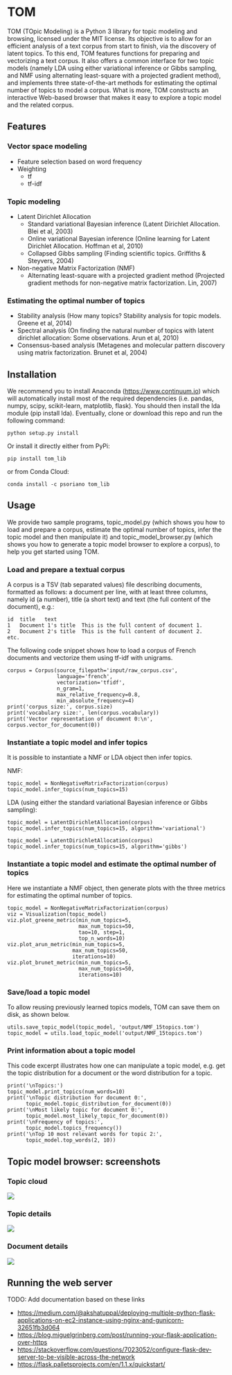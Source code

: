 # TOM

TOM (TOpic Modeling) is a Python 3 library for topic modeling and browsing, licensed under the MIT license. Its objective is to allow for an efficient analysis of a text corpus from start to finish, via the discovery of latent topics. To this end, TOM features functions for preparing and vectorizing a text corpus. It also offers a common interface for two topic models (namely LDA using either variational inference or Gibbs sampling, and NMF using alternating least-square with a projected gradient method), and implements three state-of-the-art methods for estimating the optimal number of topics to model a corpus. What is more, TOM constructs an interactive Web-based browser that makes it easy to explore a topic model and the related corpus.

## Features

### Vector space modeling
-  Feature selection based on word frequency
-  Weighting
    - tf
    - tf-idf

### Topic modeling
- Latent Dirichlet Allocation
    - Standard variational Bayesian inference (Latent Dirichlet Allocation. Blei et al, 2003)
    - Online variational Bayesian inference (Online learning for Latent Dirichlet Allocation. Hoffman et al, 2010)
    - Collapsed Gibbs sampling (Finding scientific topics. Griffiths & Steyvers, 2004)
- Non-negative Matrix Factorization (NMF)
    - Alternating least-square with a projected gradient method (Projected gradient methods for non-negative matrix factorization. Lin, 2007)

### Estimating the optimal number of topics
- Stability analysis (How many topics? Stability analysis for topic models. Greene et al, 2014)
- Spectral analysis (On finding the natural number of topics with latent dirichlet allocation: Some observations. Arun et al, 2010)
- Consensus-based analysis (Metagenes and molecular pattern discovery using matrix factorization. Brunet et al, 2004)

## Installation

We recommend you to install Anaconda (https://www.continuum.io) which will automatically install most of the required dependencies (i.e. pandas, numpy, scipy, scikit-learn, matplotlib, flask). You should then install the lda module (pip install lda).
Eventually, clone or download this repo and run the following command:

```
python setup.py install
```

Or install it directly either from PyPi:

```
pip install tom_lib
```

or from Conda Cloud:
```
conda install -c psoriano tom_lib
```


## Usage

We provide two sample programs, topic_model.py (which shows you how to load and prepare a corpus, estimate the optimal number of topics, infer the topic model and then manipulate it) and topic_model_browser.py (which shows you how to generate a topic model browser to explore a corpus), to help you get started using TOM.

### Load and prepare a textual corpus

A corpus is a TSV (tab separated values) file describing documents, formatted as follows: a document per line, with at least three columns, namely id (a number), title (a short text) and text (the full content of the document), e.g.:

```
id	title	text
1	Document 1's title	This is the full content of document 1.
2	Document 2's title	This is the full content of document 2.
etc.
```

The following code snippet shows how to load a corpus of French documents and vectorize them using tf-idf with unigrams.

```
corpus = Corpus(source_filepath='input/raw_corpus.csv',
                language='french',
                vectorization='tfidf',
                n_gram=1,
                max_relative_frequency=0.8,
                min_absolute_frequency=4)
print('corpus size:', corpus.size)
print('vocabulary size:', len(corpus.vocabulary))
print('Vector representation of document 0:\n', corpus.vector_for_document(0))
```

### Instantiate a topic model and infer topics

It is possible to instantiate a NMF or LDA object then infer topics.

NMF:

```
topic_model = NonNegativeMatrixFactorization(corpus)
topic_model.infer_topics(num_topics=15)
```

LDA (using either the standard variational Bayesian inference or Gibbs sampling):

```
topic_model = LatentDirichletAllocation(corpus)
topic_model.infer_topics(num_topics=15, algorithm='variational')
```
```
topic_model = LatentDirichletAllocation(corpus)
topic_model.infer_topics(num_topics=15, algorithm='gibbs')
```

### Instantiate a topic model and estimate the optimal number of topics

Here we instantiate a NMF object, then generate plots with the three metrics for estimating the optimal number of topics.

```
topic_model = NonNegativeMatrixFactorization(corpus)
viz = Visualization(topic_model)
viz.plot_greene_metric(min_num_topics=5,
                       max_num_topics=50,
                       tao=10, step=1,
                       top_n_words=10)
viz.plot_arun_metric(min_num_topics=5,
                     max_num_topics=50,
                     iterations=10)
viz.plot_brunet_metric(min_num_topics=5,
                       max_num_topics=50,
                       iterations=10)
```

### Save/load a topic model

To allow reusing previously learned topics models, TOM can save them on disk, as shown below.

```
utils.save_topic_model(topic_model, 'output/NMF_15topics.tom')
topic_model = utils.load_topic_model('output/NMF_15topics.tom')
```

### Print information about a topic model

This code excerpt illustrates how one can manipulate a topic model, e.g. get the topic distribution for a document or the word distribution for a topic.

```
print('\nTopics:')
topic_model.print_topics(num_words=10)
print('\nTopic distribution for document 0:',
      topic_model.topic_distribution_for_document(0))
print('\nMost likely topic for document 0:',
      topic_model.most_likely_topic_for_document(0))
print('\nFrequency of topics:',
      topic_model.topics_frequency())
print('\nTop 10 most relevant words for topic 2:',
      topic_model.top_words(2, 10))
```

## Topic model browser: screenshots

### Topic cloud
![](http://mediamining.univ-lyon2.fr/people/guille/tom_resources/topic_cloud.jpg)
### Topic details
![](http://mediamining.univ-lyon2.fr/people/guille/tom_resources/topic_details.jpg)
### Document details
![](http://mediamining.univ-lyon2.fr/people/guille/tom_resources/document_details.jpg)

## Running the web server

TODO: Add documentation based on these links
- https://medium.com/@akshatuppal/deploying-multiple-python-flask-applications-on-ec2-instance-using-nginx-and-gunicorn-32651fb3d064
- https://blog.miguelgrinberg.com/post/running-your-flask-application-over-https
- https://stackoverflow.com/questions/7023052/configure-flask-dev-server-to-be-visible-across-the-network
- https://flask.palletsprojects.com/en/1.1.x/quickstart/
